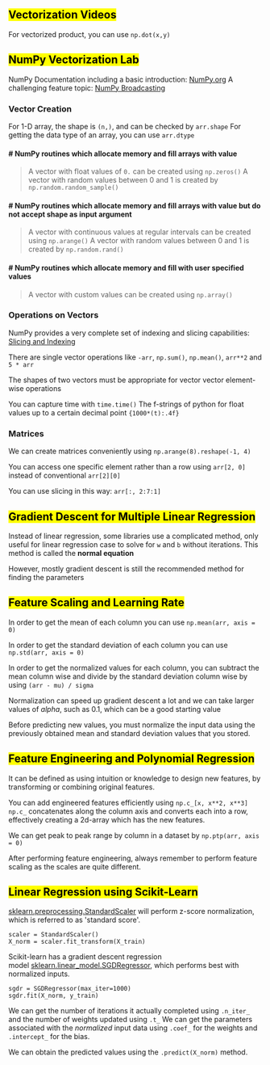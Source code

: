 ## <mark class="hltr-red">Vectorization Videos</mark>

For vectorized product, you can use `np.dot(x,y)`

## <mark class="hltr-red">NumPy Vectorization Lab</mark>

NumPy Documentation including a basic introduction: [NumPy.org](https://numpy.org/doc/stable/)
A challenging feature topic: [NumPy Broadcasting](https://numpy.org/doc/stable/user/basics.broadcasting.html)

### Vector Creation

For 1-D array, the shape is `(n,)`, and can be checked by `arr.shape`
For getting the data type of an array, you can use `arr.dtype`

#### # NumPy routines which allocate memory and fill arrays with value
>A vector with float values of `0.` can be created using `np.zeros()`
>A vector with random values between 0 and 1 is created by `np.random.random_sample()`

#### # NumPy routines which allocate memory and fill arrays with value but do not accept shape as input argument 
>A vector with continuous values at regular intervals can be created using `np.arange()`
>A vector with random values between 0 and 1 is created by `np.random.rand()`

#### # NumPy routines which allocate memory and fill with user specified values
>A vector with custom values can be created using `np.array()`

### Operations on Vectors

NumPy provides a very complete set of indexing and slicing capabilities: [Slicing and Indexing](https://numpy.org/doc/stable/reference/arrays.indexing.html)

There are single vector operations like `-arr`, `np.sum()`, `np.mean()`, `arr**2` and `5 * arr`

The shapes of two vectors must be appropriate for vector vector element-wise operations

You can capture time with `time.time()`
The f-strings of python for float values up to a certain decimal point `{1000*(t):.4f}`

### Matrices

We can create matrices conveniently using `np.arange(8).reshape(-1, 4)`

You can access one specific element rather than a row using `arr[2, 0]` instead of conventional `arr[2][0]`

You can use slicing in this way: `arr[:, 2:7:1]`

## <mark class="hltr-red">Gradient Descent for Multiple Linear Regression</mark>

Instead of linear regression, some libraries use a complicated method, only useful for linear regression case to solve for `w` and `b` without iterations. This method is called the **normal equation**

However, mostly gradient descent is still the recommended method for finding the parameters

## <mark class="hltr-red">Feature Scaling and Learning Rate</mark>

In order to get the mean of each column you can use `np.mean(arr, axis = 0)`

In order to get the standard deviation of each column you can use `np.std(arr, axis = 0)`

In order to get the normalized values for each column, you can subtract the mean column wise and divide by the standard deviation column wise by using `(arr - mu) / sigma`

Normalization can speed up gradient descent a lot and we can take larger values of *alpha*, such as 0.1, which can be a good starting value

Before predicting new values, you must normalize the input data using the previously obtained mean and standard deviation values that you stored.

## <mark class="hltr-red">Feature Engineering and Polynomial Regression</mark>

It can be defined as using intuition or knowledge to design new features, by transforming or combining original features.

You can add engineered features efficiently using `np.c_[x, x**2, x**3]`
`np.c_` concatenates along the column axis and converts each into a row, effectively creating a 2d-array which has the new features.

We can get peak to peak range by column in a dataset by `np.ptp(arr, axis = 0)`

After performing feature engineering, always remember to perform feature scaling as the scales are quite different.

## <mark class="hltr-red">Linear Regression using Scikit-Learn</mark>

[sklearn.preprocessing.StandardScaler](https://scikit-learn.org/stable/modules/generated/sklearn.preprocessing.StandardScaler.html#sklearn.preprocessing.StandardScaler) will perform z-score normalization, which is referred to as 'standard score'.
```
scaler = StandardScaler()
X_norm = scaler.fit_transform(X_train)
```

Scikit-learn has a gradient descent regression model [sklearn.linear_model.SGDRegressor](https://scikit-learn.org/stable/modules/generated/sklearn.linear_model.SGDRegressor.html#examples-using-sklearn-linear-model-sgdregressor), which performs best with normalized inputs.
```
sgdr = SGDRegressor(max_iter=1000)
sgdr.fit(X_norm, y_train)
```
We can get the number of iterations it actually completed using `.n_iter_` and the number of weights updated using `.t_`
We can get the parameters associated with the *normalized* input data using `.coef_` for the weights and `.intercept_` for the bias.

We can obtain the predicted values using the `.predict(X_norm)` method.
